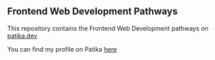 ## Frontend Web Development Pathways 

This repository contains the Frontend Web Development pathways on [patika.dev](https://www.patika.dev)

You can find my profile on Patika [here](https://app.patika.dev/emreren)



